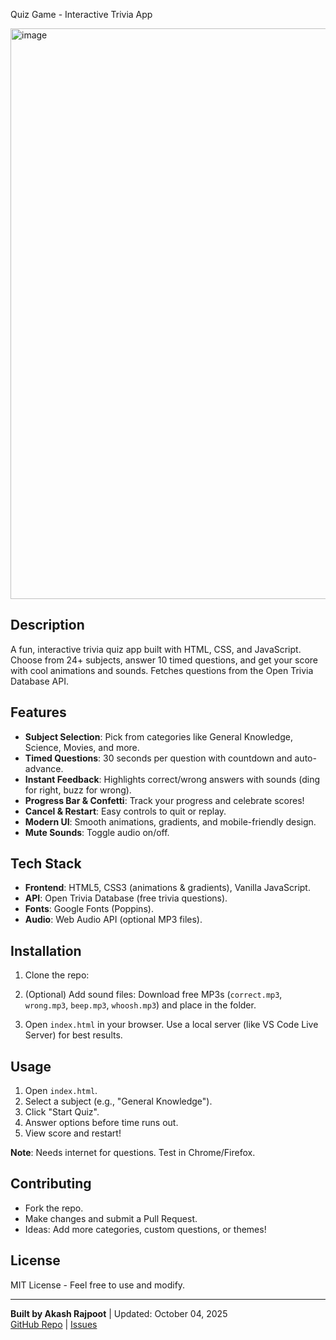 Quiz Game - Interactive Trivia App

<img width="1687" height="913" alt="image" src="https://github.com/user-attachments/assets/5bed8500-ad6d-4747-904c-0399832ac03c" />



## Description

A fun, interactive trivia quiz app built with HTML, CSS, and JavaScript. Choose from 24+ subjects, answer 10 timed questions, and get your score with cool animations and sounds. Fetches questions from the Open Trivia Database API.

## Features
- **Subject Selection**: Pick from categories like General Knowledge, Science, Movies, and more.
- **Timed Questions**: 30 seconds per question with countdown and auto-advance.
- **Instant Feedback**: Highlights correct/wrong answers with sounds (ding for right, buzz for wrong).
- **Progress Bar & Confetti**: Track your progress and celebrate scores!
- **Cancel & Restart**: Easy controls to quit or replay.
- **Modern UI**: Smooth animations, gradients, and mobile-friendly design.
- **Mute Sounds**: Toggle audio on/off.

## Tech Stack
- **Frontend**: HTML5, CSS3 (animations & gradients), Vanilla JavaScript.
- **API**: Open Trivia Database (free trivia questions).
- **Fonts**: Google Fonts (Poppins).
- **Audio**: Web Audio API (optional MP3 files).

## Installation

1. Clone the repo:
   
2. (Optional) Add sound files: Download free MP3s (`correct.mp3`, `wrong.mp3`, `beep.mp3`, `whoosh.mp3`) and place in the folder.

3. Open `index.html` in your browser. Use a local server (like VS Code Live Server) for best results.

## Usage
1. Open `index.html`.
2. Select a subject (e.g., "General Knowledge").
3. Click "Start Quiz".
4. Answer options before time runs out.
5. View score and restart!

**Note**: Needs internet for questions. Test in Chrome/Firefox.


## Contributing
- Fork the repo.
- Make changes and submit a Pull Request.
- Ideas: Add more categories, custom questions, or themes!

## License
MIT License - Feel free to use and modify.

---

**Built by Akash Rajpoot** | Updated: October 04, 2025  
[GitHub Repo](https://github.com/Akashrajpoot12/Quiz-Game) | [Issues](https://github.com/Akashrajpoot12/Quiz-Game/issues)
